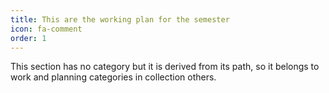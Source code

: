 ```yaml
---
title: This are the working plan for the semester
icon: fa-comment
order: 1
---
```

This section has no category but it is derived from its path, so it belongs to work and planning categories in collection others.

